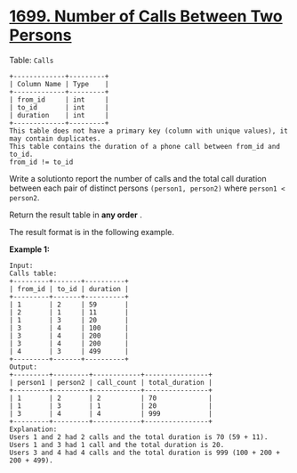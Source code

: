 # [1699. Number of Calls Between Two Persons](https://leetcode.com/problems/number-of-calls-between-two-persons/description/?envType=study-plan-v2&envId=premium-sql-50)

Table: `Calls`

```
+-------------+---------+
| Column Name | Type    |
+-------------+---------+
| from_id     | int     |
| to_id       | int     |
| duration    | int     |
+-------------+---------+
This table does not have a primary key (column with unique values), it may contain duplicates.
This table contains the duration of a phone call between from_id and to_id.
from_id != to_id
```

Write a solutionto report the number of calls and the total call duration between each pair of distinct persons `(person1, person2)` where `person1 < person2`.

Return the result table in **any order** .

The result format is in the following example.

**Example 1:** 

```
Input: 
Calls table:
+---------+-------+----------+
| from_id | to_id | duration |
+---------+-------+----------+
| 1       | 2     | 59       |
| 2       | 1     | 11       |
| 1       | 3     | 20       |
| 3       | 4     | 100      |
| 3       | 4     | 200      |
| 3       | 4     | 200      |
| 4       | 3     | 499      |
+---------+-------+----------+
Output: 
+---------+---------+------------+----------------+
| person1 | person2 | call_count | total_duration |
+---------+---------+------------+----------------+
| 1       | 2       | 2          | 70             |
| 1       | 3       | 1          | 20             |
| 3       | 4       | 4          | 999            |
+---------+---------+------------+----------------+
Explanation: 
Users 1 and 2 had 2 calls and the total duration is 70 (59 + 11).
Users 1 and 3 had 1 call and the total duration is 20.
Users 3 and 4 had 4 calls and the total duration is 999 (100 + 200 + 200 + 499).
```